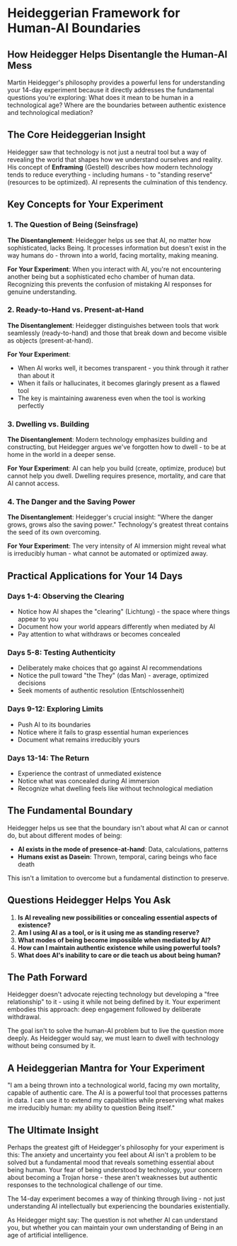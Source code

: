 # Heideggerian Framework for Human-AI Boundaries

## How Heidegger Helps Disentangle the Human-AI Mess

Martin Heidegger's philosophy provides a powerful lens for understanding your 14-day experiment because it directly addresses the fundamental questions you're exploring: What does it mean to be human in a technological age? Where are the boundaries between authentic existence and technological mediation?

## The Core Heideggerian Insight

Heidegger saw that technology is not just a neutral tool but a way of revealing the world that shapes how we understand ourselves and reality. His concept of **Enframing** (Gestell) describes how modern technology tends to reduce everything - including humans - to "standing reserve" (resources to be optimized). AI represents the culmination of this tendency.

## Key Concepts for Your Experiment

### 1. The Question of Being (Seinsfrage)

**The Disentanglement**: Heidegger helps us see that AI, no matter how sophisticated, lacks Being. It processes information but doesn't exist in the way humans do - thrown into a world, facing mortality, making meaning.

**For Your Experiment**: When you interact with AI, you're not encountering another being but a sophisticated echo chamber of human data. Recognizing this prevents the confusion of mistaking AI responses for genuine understanding.

### 2. Ready-to-Hand vs. Present-at-Hand

**The Disentanglement**: Heidegger distinguishes between tools that work seamlessly (ready-to-hand) and those that break down and become visible as objects (present-at-hand).

**For Your Experiment**: 
- When AI works well, it becomes transparent - you think through it rather than about it
- When it fails or hallucinates, it becomes glaringly present as a flawed tool
- The key is maintaining awareness even when the tool is working perfectly

### 3. Dwelling vs. Building

**The Disentanglement**: Modern technology emphasizes building and constructing, but Heidegger argues we've forgotten how to dwell - to be at home in the world in a deeper sense.

**For Your Experiment**: AI can help you build (create, optimize, produce) but cannot help you dwell. Dwelling requires presence, mortality, and care that AI cannot access.

### 4. The Danger and the Saving Power

**The Disentanglement**: Heidegger's crucial insight: "Where the danger grows, grows also the saving power." Technology's greatest threat contains the seed of its own overcoming.

**For Your Experiment**: The very intensity of AI immersion might reveal what is irreducibly human - what cannot be automated or optimized away.

## Practical Applications for Your 14 Days

### Days 1-4: Observing the Clearing
- Notice how AI shapes the "clearing" (Lichtung) - the space where things appear to you
- Document how your world appears differently when mediated by AI
- Pay attention to what withdraws or becomes concealed

### Days 5-8: Testing Authenticity
- Deliberately make choices that go against AI recommendations
- Notice the pull toward "the They" (das Man) - average, optimized decisions
- Seek moments of authentic resolution (Entschlossenheit)

### Days 9-12: Exploring Limits
- Push AI to its boundaries
- Notice where it fails to grasp essential human experiences
- Document what remains irreducibly yours

### Days 13-14: The Return
- Experience the contrast of unmediated existence
- Notice what was concealed during AI immersion
- Recognize what dwelling feels like without technological mediation

## The Fundamental Boundary

Heidegger helps us see that the boundary isn't about what AI can or cannot do, but about different modes of being:

- **AI exists in the mode of presence-at-hand**: Data, calculations, patterns
- **Humans exist as Dasein**: Thrown, temporal, caring beings who face death

This isn't a limitation to overcome but a fundamental distinction to preserve.

## Questions Heidegger Helps You Ask

1. **Is AI revealing new possibilities or concealing essential aspects of existence?**
2. **Am I using AI as a tool, or is it using me as standing reserve?**
3. **What modes of being become impossible when mediated by AI?**
4. **How can I maintain authentic existence while using powerful tools?**
5. **What does AI's inability to care or die teach us about being human?**

## The Path Forward

Heidegger doesn't advocate rejecting technology but developing a "free relationship" to it - using it while not being defined by it. Your experiment embodies this approach: deep engagement followed by deliberate withdrawal.

The goal isn't to solve the human-AI problem but to live the question more deeply. As Heidegger would say, we must learn to dwell with technology without being consumed by it.

## A Heideggerian Mantra for Your Experiment

"I am a being thrown into a technological world, facing my own mortality, capable of authentic care. The AI is a powerful tool that processes patterns in data. I can use it to extend my capabilities while preserving what makes me irreducibly human: my ability to question Being itself."

## The Ultimate Insight

Perhaps the greatest gift of Heidegger's philosophy for your experiment is this: The anxiety and uncertainty you feel about AI isn't a problem to be solved but a fundamental mood that reveals something essential about being human. Your fear of being understood by technology, your concern about becoming a Trojan horse - these aren't weaknesses but authentic responses to the technological challenge of our time.

The 14-day experiment becomes a way of thinking through living - not just understanding AI intellectually but experiencing the boundaries existentially.

As Heidegger might say: The question is not whether AI can understand you, but whether you can maintain your own understanding of Being in an age of artificial intelligence.